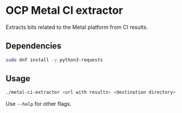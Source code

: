 # OCP Metal CI extractor

Extracts bits related to the Metal platform from CI results.

## Dependencies

```bash
sudo dnf install -y python3-requests
```

## Usage

```bash
./metal-ci-extractor <url with results> <destination directory>
```

Use `--help` for other flags.
